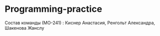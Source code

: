 # Programming-practice
Состав команды (МО-241) :
Киснер Анастасия,
Ренгольт Александра,
Шакенова Жанслу
